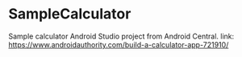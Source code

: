 # SampleCalculator

Sample calculator Android Studio project from Android Central. link: https://www.androidauthority.com/build-a-calculator-app-721910/
